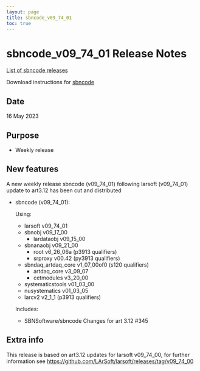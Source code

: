 ```yaml
---
layout: page
title: sbncode_v09_74_01
toc: true
---
```


sbncode_v09_74_01 Release Notes
=======================================================================================

[List of sbncode releases](https://sbnsoftware.github.io/AnalysisInfrastructure/ReleaseManagement/Releases/List_of_SBN_code_releases)

Download instructions for [sbncode]()

Date
---------------------------------------------------
16 May 2023

Purpose
---------------------------------------------------
* Weekly release

New features
---------------------------------------------------
A new weekly release sbncode (v09_74_01) following larsoft (v09_74_01) update to art3.12 has been cut and distributed

* sbncode (v09_74_01):
  
  Using:
  * larsoft   v09_74_01
  * sbnobj    v09_17_00
    * lardataobj  v09_15_00
  * sbnanaobj v09_21_00
    * root        v6_26_06a (p3913 qualifiers)
    * srproxy     v00.42    (py3913 qualifiers)
  * sbndaq_artdaq_core  v1_07_00of0 (s120 qualifiers)
    *  artdaq_core v3_09_07
    *  cetmodules  v3_20_00 
  * systematicstools    v01_03_00
  * nusystematics       v01_03_05
  * larcv2              v2_1_1 (p3913 qualifiers)

  Includes:
  * SBNSoftware/sbncode Changes for art 3.12 #345
  
Extra info
---------------------------------------------------
This release is based on art3.12 updates for larsoft v09_74_00, for further information see https://github.com/LArSoft/larsoft/releases/tag/v09_74_00
